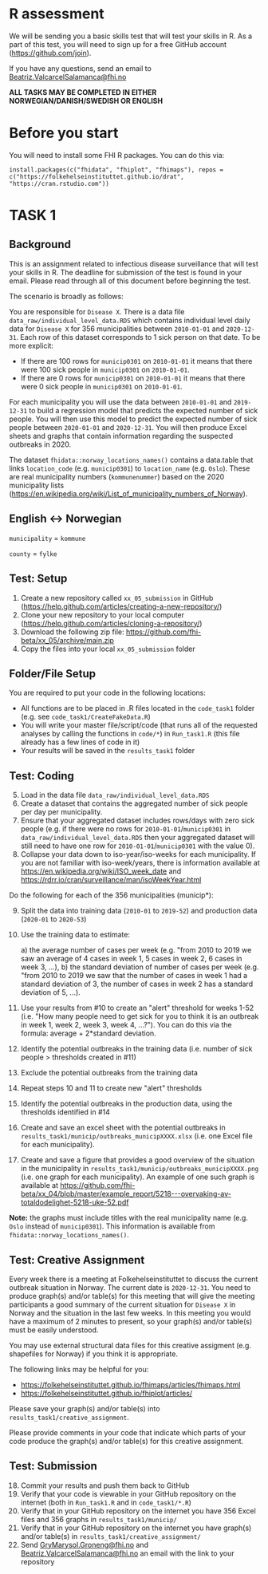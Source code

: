# R assessment

We will be sending you a basic skills test that will test your skills in R. As a part of this test, you will need to sign up for a free GitHub account (https://github.com/join).

If you have any questions, send an email to Beatriz.ValcarcelSalamanca@fhi.no

**ALL TASKS MAY BE COMPLETED IN EITHER NORWEGIAN/DANISH/SWEDISH OR ENGLISH**

# Before you start

You will need to install some FHI R packages. You can do this via:

```
install.packages(c("fhidata", "fhiplot", "fhimaps"), repos = c("https://folkehelseinstituttet.github.io/drat", "https://cran.rstudio.com"))
```

# TASK 1

## Background

This is an assignment related to infectious disease surveillance that will test your skills in R. The deadline for submission of the test is found in your email. Please read through all of this document before beginning the test.

The scenario is broadly as follows:

You are responsible for `Disease X`. There is a data file `data_raw/individual_level_data.RDS` which contains individual level daily data for `Disease X` for 356 municipalities between `2010-01-01` and `2020-12-31`. Each row of this dataset corresponds to 1 sick person on that date. To be more explicit:

- If there are 100 rows for `municip0301` on `2010-01-01` it means that there were 100 sick people in `municip0301` on `2010-01-01`.
- If there are 0 rows for `municip0301` on `2010-01-01` it means that there were 0 sick people in `municip0301` on `2010-01-01`.

For each municipality you will use the data between `2010-01-01` and `2019-12-31` to build a regression model that predicts the expected number of sick people. You will then use this model to predict the expected number of sick people between `2020-01-01` and `2020-12-31`. You will then produce Excel sheets and graphs that contain information regarding the suspected outbreaks in 2020.

The dataset `fhidata::norway_locations_names()` contains a data.table that links `location_code` (e.g. `municip0301`) to `location_name` (e.g. `Oslo`). These are real municipality numbers (`kommunenummer`) based on the 2020 municipality lists (https://en.wikipedia.org/wiki/List_of_municipality_numbers_of_Norway).

## English <-> Norwegian

`municipality` = `kommune`

`county` = `fylke`

## Test: Setup 

1. Create a new repository called `xx_05_submission` in GitHub (https://help.github.com/articles/creating-a-new-repository/)
2. Clone your new repository to your local computer (https://help.github.com/articles/cloning-a-repository/)
3. Download the following zip file: https://github.com/fhi-beta/xx_05/archive/main.zip
4. Copy the files into your local `xx_05_submission` folder

## Folder/File Setup

You are required to put your code in the following locations:

- All functions are to be placed in .R files located in the `code_task1` folder (e.g. see `code_task1/CreateFakeData.R`)
- You will write your master file/script/code (that runs all of the requested analyses by calling the functions in `code/*`) in `Run_task1.R` (this file already has a few lines of code in it)
- Your results will be saved in the `results_task1` folder

## Test: Coding

5. Load in the data file `data_raw/individual_level_data.RDS`
6. Create a dataset that contains the aggregated number of sick people per day per municipality.
7. Ensure that your aggregated dataset includes rows/days with zero sick people (e.g. if there were no rows for `2010-01-01`/`municip0301` in `data_raw/individual_level_data.RDS` then your aggregated dataset will still need to have one row for `2010-01-01`/`municip0301` with the value 0).
8. Collapse your data down to iso-year/iso-weeks for each municipality. If you are not familiar with iso-week/years, there is information available at https://en.wikipedia.org/wiki/ISO_week_date and https://rdrr.io/cran/surveillance/man/isoWeekYear.html

Do the following for each of the 356 municipalities (municip*):

9. Split the data into training data (`2010-01` to `2019-52`) and production data (`2020-01` to `2020-53`)
10. Use the training data to estimate: 

    a) the average number of cases per week (e.g. "from 2010 to 2019 we saw an average of 4 cases in week 1, 5 cases in week 2, 6 cases in week 3, ...), 
    b) the standard deviation of number of cases per week (e.g. "from 2010 to 2019 we saw that the number of cases in week 1 had a standard deviation of 3, the number of cases in week 2 has a standard deviation of 5, ...).

11. Use your results from #10 to create an "alert" threshold for weeks 1-52 (i.e. "How many people need to get sick for you to think it is an outbreak in week 1, week 2, week 3, week 4, ...?"). You can do this via the formula: average + 2*standard deviation.
12. Identify the potential outbreaks in the training data (i.e. number of sick people > thresholds created in #11)
13. Exclude the potential outbreaks from the training data
14. Repeat steps 10 and 11 to create new "alert" thresholds 
15. Identify the potential outbreaks in the production data, using the thresholds identified in #14
16. Create and save an excel sheet with the potential outbreaks in `results_task1/municip/outbreaks_municipXXXX.xlsx` (i.e. one Excel file for each municipality).
17. Create and save a figure that provides a good overview of the situation in the municipality in `results_task1/municip/outbreaks_municipXXXX.png` (i.e. one graph for each municipality). An example of one such graph is available at https://github.com/fhi-beta/xx_04/blob/master/example_report/5218---overvaking-av-totaldodelighet-5218-uke-52.pdf

**Note:** the graphs must include titles with the real municipality name (e.g. `Oslo` instead of `municip0301`). This information is available from `fhidata::norway_locations_names()`.

## Test: Creative Assignment

Every week there is a meeting at Folkehelseinstituttet to discuss the current outbreak situation in Norway. The current date is `2020-12-31`. You need to produce graph(s) and/or table(s) for this meeting that will give the meeting participants a good summary of the current situation for `Disease X` in Norway and the situation in the last few weeks. In this meeting you would have a maximum of 2 minutes to present, so your graph(s) and/or table(s) must be easily understood.

You may use external structural data files for this creative assigment (e.g. shapefiles for Norway) if you think it is appropriate.

The following links may be helpful for you:

- https://folkehelseinstituttet.github.io/fhimaps/articles/fhimaps.html
- https://folkehelseinstituttet.github.io/fhiplot/articles/

Please save your graph(s) and/or table(s) into `results_task1/creative_assignment`.

Please provide comments in your code that indicate which parts of your code produce the graph(s) and/or table(s) for this creative assignment.

## Test: Submission

18. Commit your results and push them back to GitHub
19. Verify that your code is viewable in your GitHub repository on the internet (both in `Run_task1.R` and in `code_task1/*.R`)
20. Verify that in your GitHub repository on the internet you have 356 Excel files and 356 graphs in `results_task1/municip/`
21. Verify that in your GitHub repository on the internet you have graph(s) and/or table(s) in `results_task1/creative_assignment/`
22. Send GryMarysol.Groneng@fhi.no and Beatriz.ValcarcelSalamanca@fhi.no an email with the link to your repository
